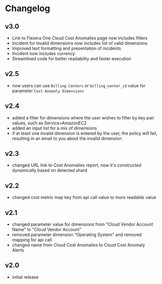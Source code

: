 # Changelog

## v3.0

- Link to Flexera One Cloud Cost Anomalies page now includes filters
- Incident for invalid dimensions now includes list of valid dimensions
- Improved text formatting and presentation of incidents
- Incident now includes currency
- Streamlined code for better readability and faster execution

## v2.5

- now users can use `Billing Centers` or `billing_center_id` value for parameter `Cost Anomaly Dimensions`

## v2.4

- added a filter for dimensions where the user wishes to filter by key pair values, such as Service=AmazonEC2
- added an input list for a mix of dimensions
- if at least one invalid dimension is entered by the user, the policy will fail, resulting in an email to you about the invalid dimension

## v2.3

- changed URL link to Cost Anomalies report, now it's constructed dynamically based on detected shard

## v2.2

- changed cost metric map key from api call value to more readable value

## v2.1

- changed parameter value for dimensions from "Cloud Vendor Account Name" to "Cloud Vendor Account"
- removed parameter dimension "Operating System" and removed mapping for api call
- changed name from Cloud Cost Anomalies to Cloud Cost Anomaly Alerts

## v2.0

- initial release
